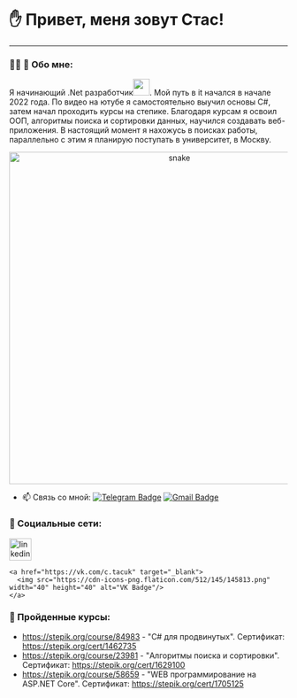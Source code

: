 # ✋ Привет, меня зовут Стас!

---

### :man_technologist: 📄 Обо мне:

Я начинающий .Net разработчик<img src="https://media.giphy.com/media/WUlplcMpOCEmTGBtBW/giphy.gif" width="30px">. Мой путь в it начался в начале 2022 года. По видео на ютубе я самостоятельно выучил основы C#, затем начал проходить курсы на степике. Благодаря курсам я освоил ООП, алгоритмы поиска и сортировки данных, научился создавать веб-приложения. В настоящий момент я нахожусь в поисках работы, параллельно с этим я планирую поступать в университет, в Москву.

<p align="center">
 <img width="600" src="assets/github-snake.svg" alt="snake"/>
</p>

- :mailbox: Связь со мной: [![Telegram Badge](https://img.shields.io/badge/-sukhomlinovstas-blue?style=flat&logo=Telegram&logoColor=white)](https://t.me/c_tacuk) [![Gmail Badge](https://img.shields.io/badge/-Gmail-red?style=flat&logo=Gmail&logoColor=white)](mailto:stas.working.gma1l@gmail.com)

### 🤝 Социальные сети:

  <div id="badges">
    <a href="https://www.linkedin.com/in/stas-sukhomlinov/" target="_blank">
      <img src="https://cdn-icons-png.flaticon.com/512/2504/2504799.png" width="40" height="40" alt="linkedin" />
    </a>

    <a href="https://vk.com/c.tacuk" target="_blank">
      <img src="https://cdn-icons-png.flaticon.com/512/145/145813.png" width="40" height="40" alt="VK Badge"/>
    </a>
  </div>

### 📖 Пройденные курсы:

- https://stepik.org/course/84983 - "C# для продвинутых". Сертификат: https://stepik.org/cert/1462735
- https://stepik.org/course/23981 - "Алгоритмы поиска и сортировки". Сертификат: https://stepik.org/cert/1629100
- https://stepik.org/course/58659 - "WEB программирование на ASP.NET Core". Сертификат: https://stepik.org/cert/1705125
